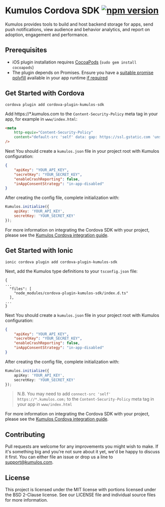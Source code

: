 # Kumulos Cordova SDK [![npm version](https://badge.fury.io/js/cordova-plugin-kumulos-sdk.svg)](https://www.npmjs.com/package/cordova-plugin-kumulos-sdk)

Kumulos provides tools to build and host backend storage for apps, send push notifications, view audience and behavior analytics, and report on adoption, engagement and performance.

## Prerequisites

-   iOS plugin installation requires [CocoaPods](https://cocoapods.org/) (`sudo gem install cocoapods`)
-   The plugin depends on Promises. Ensure you have a [suitable promise polyfill](https://github.com/stefanpenner/es6-promise) available in your app runtime [if required](https://caniuse.com/#search=Promise)

## Get Started with Cordova

```
cordova plugin add cordova-plugin-kumulos-sdk
```

Add https://*.kumulos.com to the `Content-Security-Policy` meta tag in your app, for example in `www/index.html`:

```html
<meta
    http-equiv="Content-Security-Policy"
    content="default-src 'self' data: gap: https://ssl.gstatic.com 'unsafe-eval'; style-src 'self' 'unsafe-inline'; media-src *; img-src 'self' data: content:; connect-src 'self' https://*.kumulos.com;"
/>
```

Next You should create a `kumulos.json` file in your project root with Kumulos configuration:

```json
{
    "apiKey": "YOUR_API_KEY",
    "secretKey": "YOUR_SECRET_KEY",
    "enableCrashReporting": false,
    "inAppConsentStrategy": "in-app-disabled"
}
```

After creating the config file, complete initialization with:

```javascript
Kumulos.initialize({
    apiKey: 'YOUR_API_KEY',
    secretKey: 'YOUR_SECRET_KEY'
});
```

For more information on integrating the Cordova SDK with your project, please see the [Kumulos Cordova integration guide](https://docs.kumulos.com/integration/cordova).

## Get Started with Ionic

```
ionic cordova plugin add cordova-plugin-kumulos-sdk
```

Next, add the Kumulos type definitions to your `tsconfig.json` file:

```
{
...
  "files": [
    "node_modules/cordova-plugin-kumulos-sdk/index.d.ts"
  ],
...
}
```

Next You should create a `kumulos.json` file in your project root with Kumulos configuration:

```json
{
    "apiKey": "YOUR_API_KEY",
    "secretKey": "YOUR_SECRET_KEY",
    "enableCrashReporting": false,
    "inAppConsentStrategy": "in-app-disabled"
}
```

After creating the config file, complete initialization with:

```typescript
Kumulos.initialize({
    apiKey: 'YOUR_API_KEY',
    secretKey: 'YOUR_SECRET_KEY'
});
```

> N.B. You may need to add `connect-src 'self' https://*.kumulos.com;` to the `Content-Security-Policy` meta tag in your app in `www/index.html`

For more information on integrating the Cordova SDK with your project, please see the [Kumulos Cordova integration guide](https://docs.kumulos.com/integration/cordova).

## Contributing

Pull requests are welcome for any improvements you might wish to make. If it's something big and you're not sure about it yet, we'd be happy to discuss it first. You can either file an issue or drop us a line to [support@kumulos.com](mailto:support@kumulos.com).

## License

This project is licensed under the MIT license with portions licensed under the BSD 2-Clause license. See our LICENSE file and individual source files for more information.
